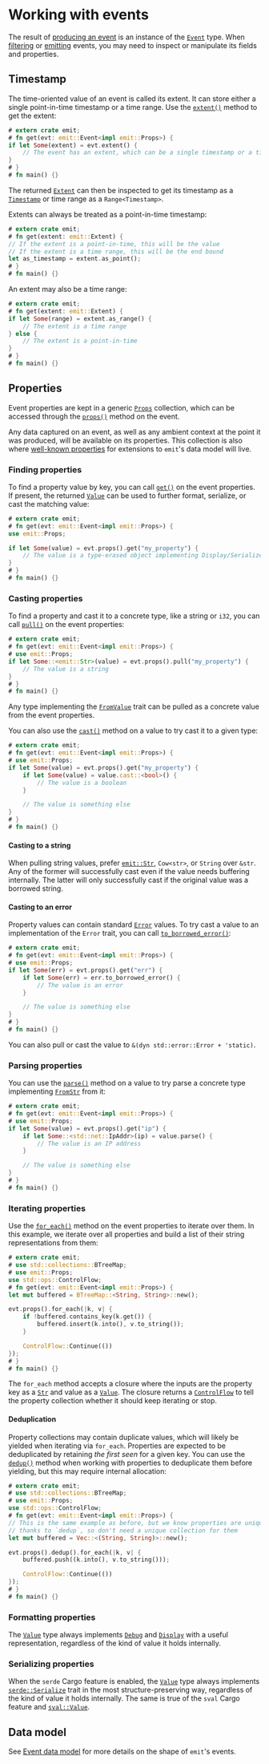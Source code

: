 # Working with events

The result of [producing an event](./producing-events.md) is an instance of the [`Event`](https://docs.rs/emit/0.11.5/emit/struct.Event.html) type. When [filtering](./filtering-events.md) or [emitting](./emitting-events.md) events, you may need to inspect or manipulate its fields and properties.

## Timestamp

The time-oriented value of an event is called its extent. It can store either a single point-in-time timestamp or a time range. Use the [`extent()`](https://docs.rs/emit/0.11.5/emit/event/struct.Event.html#method.extent) method to get the extent:

```rust
# extern crate emit;
# fn get(evt: emit::Event<impl emit::Props>) {
if let Some(extent) = evt.extent() {
    // The event has an extent, which can be a single timestamp or a time range
}
# }
# fn main() {}
```

The returned [`Extent`](https://docs.rs/emit/0.11.5/emit/extent/struct.Extent.html) can then be inspected to get its timestamp as a [`Timestamp`](https://docs.rs/emit/0.11.5/emit/timestamp/struct.Timestamp.html) or time range as a `Range<Timestamp>`.

Extents can always be treated as a point-in-time timestamp:

```rust
# extern crate emit;
# fn get(extent: emit::Extent) {
// If the extent is a point-in-time, this will be the value
// If the extent is a time range, this will be the end bound
let as_timestamp = extent.as_point();
# }
# fn main() {}
```

An extent may also be a time range:

```rust
# extern crate emit;
# fn get(extent: emit::Extent) {
if let Some(range) = extent.as_range() {
    // The extent is a time range
} else {
    // The extent is a point-in-time
}
# }
# fn main() {}
```

## Properties

Event properties are kept in a generic [`Props`](https://docs.rs/emit/0.11.5/emit/props/trait.Props.html) collection, which can be accessed through the [`props()`](https://docs.rs/emit/0.11.5/emit/struct.Event.html#method.props) method on the event.

Any data captured on an event, as well as any ambient context at the point it was produced, will be available on its properties. This collection is also where [well-known properties](https://docs.rs/emit/0.11.5/emit/well_known/index.html) for extensions to `emit`'s data model will live.

### Finding properties

To find a property value by key, you can call [`get()`](https://docs.rs/emit/0.11.5/emit/props/trait.Props.html#method.get) on the event properties. If present, the returned [`Value`](https://docs.rs/emit/0.11.5/emit/value/struct.Value.html) can be used to further format, serialize, or cast the matching value:

```rust
# extern crate emit;
# fn get(evt: emit::Event<impl emit::Props>) {
use emit::Props;

if let Some(value) = evt.props().get("my_property") {
    // The value is a type-erased object implementing Display/Serialize
}
# }
# fn main() {}
```

### Casting properties

To find a property and cast it to a concrete type, like a string or `i32`, you can call [`pull()`](https://docs.rs/emit/0.11.5/emit/props/trait.Props.html#method.pull) on the event properties:

```rust
# extern crate emit;
# fn get(evt: emit::Event<impl emit::Props>) {
# use emit::Props;
if let Some::<emit::Str>(value) = evt.props().pull("my_property") {
    // The value is a string
}
# }
# fn main() {}
```

Any type implementing the [`FromValue`](https://docs.rs/emit/0.11.5/emit/value/trait.FromValue.html) trait can be pulled as a concrete value from the event properties.

You can also use the [`cast()`](https://docs.rs/emit/0.11.5/emit/struct.Value.html#method.cast) method on a value to try cast it to a given type:

```rust
# extern crate emit;
# fn get(evt: emit::Event<impl emit::Props>) {
# use emit::Props;
if let Some(value) = evt.props().get("my_property") {
    if let Some(value) = value.cast::<bool>() {
        // The value is a boolean
    }

    // The value is something else
}
# }
# fn main() {}
```

#### Casting to a string

When pulling string values, prefer [`emit::Str`](https://docs.rs/emit/0.11.5/emit/str/struct.Str.html), `Cow<str>`, or `String` over `&str`. Any of the former will successfully cast even if the value needs buffering internally. The latter will only successfully cast if the original value was a borrowed string.

#### Casting to an error

Property values can contain standard [`Error`](https://doc.rust-lang.org/std/error/trait.Error.html) values. To try cast a value to an implementation of the `Error` trait, you can call [`to_borrowed_error()`](https://docs.rs/emit/0.11.5/emit/struct.Value.html#method.to_borrowed_error):

```rust
# extern crate emit;
# fn get(evt: emit::Event<impl emit::Props>) {
# use emit::Props;
if let Some(err) = evt.props().get("err") {
    if let Some(err) = err.to_borrowed_error() {
        // The value is an error
    }

    // The value is something else
}
# }
# fn main() {}
```

You can also pull or cast the value to `&(dyn std::error::Error + 'static)`.

### Parsing properties

You can use the [`parse()`](https://docs.rs/emit/0.11.5/emit/struct.Value.html#method.parse) method on a value to try parse a concrete type implementing [`FromStr`](https://doc.rust-lang.org/std/str/trait.FromStr.html) from it:

```rust
# extern crate emit;
# fn get(evt: emit::Event<impl emit::Props>) {
# use emit::Props;
if let Some(value) = evt.props().get("ip") {
    if let Some::<std::net::IpAddr>(ip) = value.parse() {
        // The value is an IP address
    }

    // The value is something else
}
# }
# fn main() {}
```

### Iterating properties

Use the [`for_each()`](https://docs.rs/emit/0.11.5/emit/trait.Props.html#tymethod.for_each) method on the event properties to iterate over them. In this example, we iterate over all properties and build a list of their string representations from them:

```rust
# extern crate emit;
# use std::collections::BTreeMap;
# use emit::Props;
use std::ops::ControlFlow;
# fn get(evt: emit::Event<impl emit::Props>) {
let mut buffered = BTreeMap::<String, String>::new();

evt.props().for_each(|k, v| {
    if !buffered.contains_key(k.get()) {
        buffered.insert(k.into(), v.to_string());
    }

    ControlFlow::Continue(())
});
# }
# fn main() {}
```

The `for_each` method accepts a closure where the inputs are the property key as a [`Str`](https://docs.rs/emit/0.11.5/emit/str/struct.Str.html) and value as a [`Value`](https://docs.rs/emit/0.11.5/emit/value/struct.Value.html). The closure returns a [`ControlFlow`](https://doc.rust-lang.org/std/ops/enum.ControlFlow.html) to tell the property collection whether it should keep iterating or stop.

#### Deduplication

Property collections may contain duplicate values, which will likely be yielded when iterating via `for_each`. Properties are expected to be deduplicated by retaining _the first seen_ for a given key. You can use the [`dedup()`](https://docs.rs/emit/0.11.5/emit/trait.Props.html#method.dedup) method when working with properties to deduplicate them before yielding, but this may require internal allocation:

```rust
# extern crate emit;
# use std::collections::BTreeMap;
# use emit::Props;
use std::ops::ControlFlow;
# fn get(evt: emit::Event<impl emit::Props>) {
// This is the same example as before, but we know properties are unique
// thanks to `dedup`, so don't need a unique collection for them
let mut buffered = Vec::<(String, String)>::new();

evt.props().dedup().for_each(|k, v| {
    buffered.push((k.into(), v.to_string()));

    ControlFlow::Continue(())
});
# }
# fn main() {}
```

### Formatting properties

The  [`Value`](https://docs.rs/emit/0.11.5/emit/value/struct.Value.html) type always implements [`Debug`](https://doc.rust-lang.org/std/fmt/trait.Debug.html) and [`Display`](https://doc.rust-lang.org/std/fmt/trait.Display.html) with a useful representation, regardless of the kind of value it holds internally.

### Serializing properties

When the `serde` Cargo feature is enabled, the  [`Value`](https://docs.rs/emit/0.11.5/emit/value/struct.Value.html) type always implements [`serde::Serialize`](https://docs.rs/serde/latest/serde/trait.Serialize.html) trait in the most structure-preserving way, regardless of the kind of value it holds internally. The same is true of the `sval` Cargo feature and [`sval::Value`](https://docs.rs/sval/latest/sval/trait.Value.html).

## Data model

See [Event data model](./reference/events.md) for more details on the shape of `emit`'s events.
